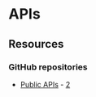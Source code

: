 # APIs

## Resources

### GitHub repositories

* [Public APIs](https://github.com/public-apis/public-apis) - [2](https://github.com/public-apis/public-apis)

